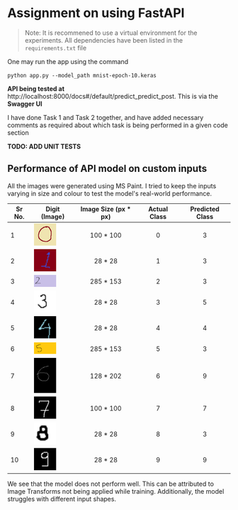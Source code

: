 # Assignment on using FastAPI

> Note: It is recommened to use a virtual environment for the experiments. All dependencies have been listed in the `requirements.txt` file

One may run the app using the command 
```
python app.py --model_path mnist-epoch-10.keras
```

**API being tested at** http://localhost:8000/docs#/default/predict_predict_post. This is via the **Swagger UI**

I have done Task 1 and Task 2 together, and have added necessary comments as required about which task is being performed in a given code section

**TODO: ADD UNIT TESTS**

## Performance of API model on custom inputs
All the images were generated using MS Paint. I tried to keep the inputs varying in size and colour to test the model's real-world performance.

| Sr No.    |  Digit (Image) | Image Size (px * px)  | Actual Class | Predicted Class |
|---------|--------------|:-----------------:|:--------------------:|:----------------------:|
| 1       | <img src="digits_custom/handwritten_digit_0.png" width="50" />   | 100 * 100 | 0  | 3    |
| 2       | <img src="digits_custom/handwritten_digit_1.png" width="50" />   | 28 * 28 | 1  | 3    |
| 3       | <img src="digits_custom/handwritten_digit_2_notsqr.png" width="50" />   | 285 * 153 | 2  | 3    |
| 4       | <img src="digits_custom/handwritten_digit_3.png" width="50" />   | 28 * 28 | 3  | 5    |
| 5       | <img src="digits_custom/handwritten_digit_4.png" width="50" />   | 28 * 28 | 4  | 4    |
| 6       | <img src="digits_custom/handwritten_digit_5_notsqr.png" width="50" />   | 285 * 153 | 5  | 3    |
| 7       | <img src="digits_custom/handwritten_digit_6_notsqr.png" width="50" />   | 128 * 202 | 6  | 9    |
| 8       | <img src="digits_custom/handwritten_digit_7.png" width="50" />   | 100 * 100 | 7  | 7    |
| 9       | <img src="digits_custom/handwritten_digit_8.png" width="50" />   | 28 * 28 | 8  | 3    |
| 10       | <img src="digits_custom/handwritten_digit_9.png" width="50" />   | 28 * 28 | 9  | 9    |

We see that the model does not perform well. This can be attributed to Image Transforms not being applied while training. Additionally, the model struggles with different input shapes.
